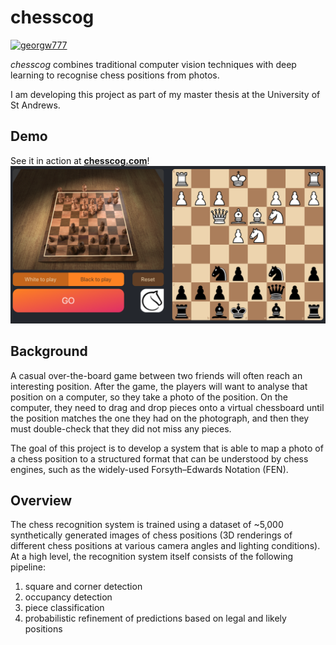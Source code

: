 # chesscog

[![georgw777](https://circleci.com/gh/georgw777/chesscog.svg?style=svg)](https://app.circleci.com/pipelines/github/georgw777/chesscog)

_chesscog_ combines traditional computer vision techniques with deep learning to recognise chess positions from photos.

I am developing this project as part of my master thesis at the University of St Andrews.

## Demo

See it in action at [**chesscog.com**](https://www.chesscog.com)!
![Screenshot](docs/demo_screenshot.png)

## Background

A casual over-the-board game between two friends will often reach an interesting position. After the game, the players will want to analyse that position on a computer, so they take a photo of the position. On the computer, they need to drag and drop pieces onto a virtual chessboard until the position matches the one they had on the photograph, and then they must double-check that they did not miss any pieces.

The goal of this project is to develop a system that is able to map a photo of a chess position to a structured format that can be understood by chess engines, such as the widely-used Forsyth–Edwards Notation (FEN).

## Overview

The chess recognition system is trained using a dataset of ~5,000 synthetically generated images of chess positions (3D renderings of different chess positions at various camera angles and lighting conditions).
At a high level, the recognition system itself consists of the following pipeline:

1. square and corner detection
2. occupancy detection
3. piece classification
4. probabilistic refinement of predictions based on legal and likely positions
